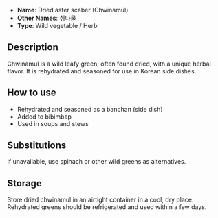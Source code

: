 - **Name**: Dried aster scaber (Chwinamul)
- **Other Names**: 취나물
- **Type**: Wild vegetable / Herb

## Description

Chwinamul is a wild leafy green, often found dried, with a unique herbal flavor. It is rehydrated and seasoned for use in Korean side dishes.

## How to use

- Rehydrated and seasoned as a banchan (side dish)
- Added to bibimbap
- Used in soups and stews

## Substitutions

If unavailable, use spinach or other wild greens as alternatives.

## Storage

Store dried chwinamul in an airtight container in a cool, dry place. Rehydrated greens should be refrigerated and used within a few days. 